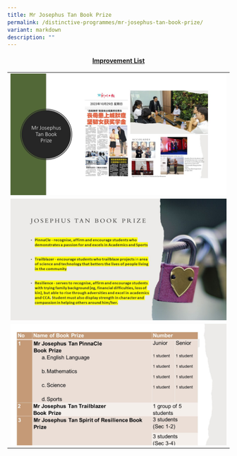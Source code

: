```yaml
---
title: Mr Josephus Tan Book Prize
permalink: /distinctive-programmes/mr-josephus-tan-book-prize/
variant: markdown
description: ""
---
```

<h4 style="text-align: center;"><strong><u>Improvement List</u></strong></h4>
<table style="border-collapse: collapse; width: 100%;" border="0">
<tbody>
<tr>
<td style="width: 50%; text-align: center;"><img style="width: 100%;" src="/images/Josephus 1.JPG"><strong></strong></td>
</tr>
<tr>
<td style="width: 50%; text-align: center;"><img style="width: 100%;" src="/images/Josephus 2.JPG"><strong></strong></td>
</tr>
<tr>
<td style="width: 50%; text-align: center;"><img style="width: 100%;" src="/images/Josephus 3.JPG"><strong></strong></td>
</tr>
</tbody>
</table>